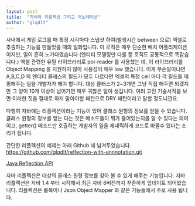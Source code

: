 ```yaml
---
layout: post
title:  "자바와 리플렉션 그리고 어노테이션"
author: "glqdlt"
---
```


사내에서 게임 로그를 매 특정 시각마다 스냅샷 하여(발생시간 between 으로) 엑셀로 추출하는 기능을 만들었을 때의 일화입니다. 이 로직은 매우 단순한 배치 어플리케이션이지만, 일이 흔히 노가다였습니다 (엔티티 모델링만 다를 뿐 로직도 공통적으로 똑같습니다.)  엑셀 관련한 유틸 라이브러리로 poi-reader 를 사용했는 데, 이 라이브러리를 Object Mapping 을 지원하지 않아 사용성이 매우 low 했습니다. 이게 무슨말이냐면 A,B,C,D 의 엔티티 클래스의 필드가 모두 다르다면 엑셀의 특정 cell 마다 각 필드를 매핑해주는 일을 개발자가 해야 합니다. 대상 클래스가 2~3개면 그냥 직접 해주면 되겠지만 그 양이 10개 이상이 넘어가면 매우 귀찮은 일이 생깁니다. 여러 고전 기술서적을 보면 이러한 짓을 절대로 하지 말아야할 패턴으로 DRY 패턴이라고 말할 정도니깐요.

다행히 자바에는 리플렉션이라는 기능이 있어 클래스 원형의 정보를 얻을 수 있습니다. 클래스 원형의 정보를 얻는 다는 것은 메소드들이 뭐가 들어있는지를 알 수 있다는 의미이고, getter() 메소드만 호출하는 개발자의 일을 제네릭하게 코드로 바꿀수 있다는 소리가 됩니다.

간단한 리플렉션의 예제는 아래 Github 에 남겨두었습니다. https://github.com/glqdlt/reflection-with-annnotation.git

[Java Reflection API](https://docs.oracle.com/javase/8/docs/technotes/guides/reflection/index.html)

자바 리플렉션은 대상의 클래스 원형 정보를 찾아 볼 수 있게 해주는 기능입니다. 자바 리플렉션은 자바 1.4 부터 시작해서 최근 자바 8버전까지 꾸준하게 업데이트 되어왔습니다. 리플렉션은 롬복이나 Json Object Mapper 와 같은 기능들에서 주로 사용 됩니다.

